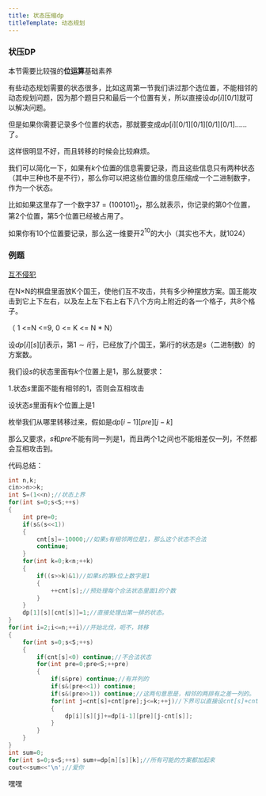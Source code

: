 ```yaml
---
title: 状态压缩dp
titleTemplate: 动态规划
---
```


### 状压DP

本节需要比较强的**位运算**基础素养                                                                                            

有些动态规划需要的状态很多，比如这周第一节我们讲过那个选位置，不能相邻的动态规划问题，因为那个题目只和最后一个位置有关，所以直接设$dp[i][0/1]$就可以解决问题。

但是如果你需要记录多个位置的状态，那就要变成$dp[i][0/1][0/1][0/1][0/1]……$了。

这样很明显不好，而且转移的时候会比较麻烦。

我们可以简化一下，如果有$k$个位置的信息需要记录，而且这些信息只有两种状态（其中三种也不是不行），那么你可以把这些位置的信息压缩成一个二进制数字，作为一个状态。

比如如果这里存了一个数字$37=(100101)_2$，那么就表示，你记录的第$0$个位置，第$2$个位置，第$5$个位置已经被占用了。

如果你有$10$个位置要记录，那么这一维要开$2^{10}$的大小（其实也不大，就1024）

### 例题

[互不侵犯 ](https://www.luogu.com.cn/problem/P1896)

在N×N的棋盘里面放K个国王，使他们互不攻击，共有多少种摆放方案。国王能攻击到它上下左右，以及左上左下右上右下八个方向上附近的各一个格子，共8个格子。

（ 1 <=N <=9, 0 <= K <= N * N）

设$dp[i][s][j]$表示，第$1\sim i$行，已经放了$j$个国王，第$i$行的状态是$s$（二进制数）的方案数。

我们设$s$的状态里面有$k$个位置上是$1$，那么就要求：

1.状态$s$里面不能有相邻的$1$，否则会互相攻击

设状态$s$里面有$k$个位置上是$1$

枚举我们从哪里转移过来，假如是$dp[i-1][pre][j-k]$

 那么又要求，$s$和$pre$不能有同一列是$1$，而且两个$1$之间也不能相差仅一列，不然都会互相攻击到。

代码总结：

```cpp
int n,k;
cin>>n>>k;
int S=(1<<n);//状态上界
for(int s=0;s<S;++s)
{
    int pre=0;
    if(s&(s<<1))
    {
        cnt[s]=-10000;//如果s有相邻两位是1，那么这个状态不合法
        continue;
    }
    for(int k=0;k<n;++k)
    {
        if((s>>k)&1)//如果s的第k位上数字是1
        {
        	++cnt[s];//预处理每个合法状态里面1的个数
        }
    }
    dp[1][s][cnt[s]]=1;//直接处理出第一排的状态。
}
for(int i=2;i<=n;++i)//开始北伐，呃不，转移
{
    for(int s=0;s<S;++s)
    {
        if(cnt[s]<0) continue;//不合法状态
        for(int pre=0;pre<S;++pre)
        {
            if(s&pre) continue;//有并列的
            if(s&(pre<<1)) continue;
            if(s&(pre>>1)) continue;//这两句意思是，相邻的两排有之差一列的。
            for(int j=cnt[s]+cnt[pre];j<=k;++j)//下界可以直接设cnt[s]+cnt[pre]，因为光s和pre里面就有这么多
            {
                dp[i][s][j]+=dp[i-1][pre][j-cnt[s]];
            }
        }
    }
}
int sum=0;
for(int s=0;s<S;++s) sum+=dp[n][s][k];//所有可能的方案都加起来
cout<<sum<<'\n';//爱你
```

嘿嘿